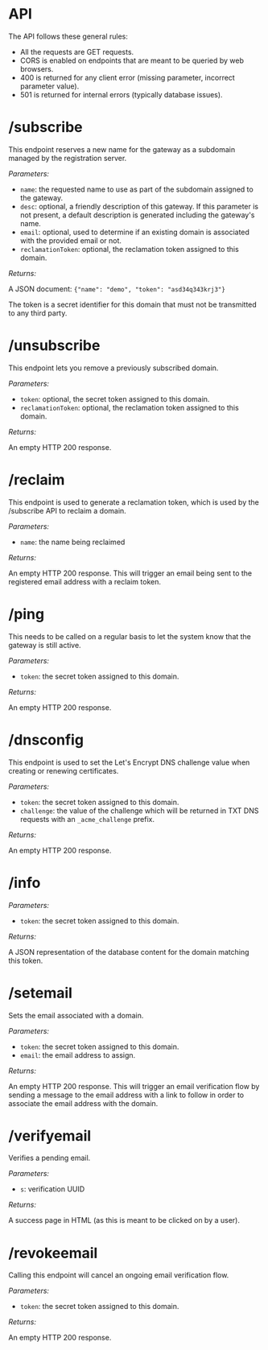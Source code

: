 # API

The API follows these general rules:
* All the requests are GET requests.
* CORS is enabled on endpoints that are meant to be queried by web browsers.
* 400 is returned for any client error (missing parameter, incorrect parameter value).
* 501 is returned for internal errors (typically database issues).

# /subscribe

This endpoint reserves a new name for the gateway as a subdomain managed by the registration server.

*Parameters:*
* `name`: the requested name to use as part of the subdomain assigned to the gateway.
* `desc`: optional, a friendly description of this gateway. If this parameter is not present, a default description is generated including the gateway's name.
* `email`: optional, used to determine if an existing domain is associated with the provided email or not.
* `reclamationToken`: optional, the reclamation token assigned to this domain.

*Returns:*

A JSON document: `{"name": "demo", "token": "asd34q343krj3"}`

The token is a secret identifier for this domain that must not be transmitted to any third party.

# /unsubscribe

This endpoint lets you remove a previously subscribed domain.

*Parameters:*
* `token`: optional, the secret token assigned to this domain.
* `reclamationToken`: optional, the reclamation token assigned to this domain.

*Returns:*

An empty HTTP 200 response.

# /reclaim

This endpoint is used to generate a reclamation token, which is used by the /subscribe API to reclaim a domain.

*Parameters:*
* `name`: the name being reclaimed

*Returns:*

An empty HTTP 200 response. This will trigger an email being sent to the registered email address with a reclaim token.

# /ping

This needs to be called on a regular basis to let the system know that the gateway is still active.

*Parameters:*
* `token`: the secret token assigned to this domain.

*Returns:*

An empty HTTP 200 response.

# /dnsconfig

This endpoint is used to set the Let's Encrypt DNS challenge value when creating or renewing certificates.

*Parameters:*
* `token`: the secret token assigned to this domain.
* `challenge`: the value of the challenge which will be returned in TXT DNS requests with an `_acme_challenge` prefix.

*Returns:*

An empty HTTP 200 response.

# /info

*Parameters:*
* `token`: the secret token assigned to this domain.

*Returns:*

A JSON representation of the database content for the domain matching this token.

# /setemail

Sets the email associated with a domain.

*Parameters:*
* `token`: the secret token assigned to this domain.
* `email`: the email address to assign.

*Returns:*

An empty HTTP 200 response. This will trigger an email verification flow by sending a message to the email address with a link to follow in order to associate the email address with the domain.

# /verifyemail

Verifies a pending email.

*Parameters:*
* `s`: verification UUID

*Returns:*

A success page in HTML (as this is meant to be clicked on by a user).

# /revokeemail

Calling this endpoint will cancel an ongoing email verification flow.

*Parameters:*
* `token`: the secret token assigned to this domain.

*Returns:*

An empty HTTP 200 response.
